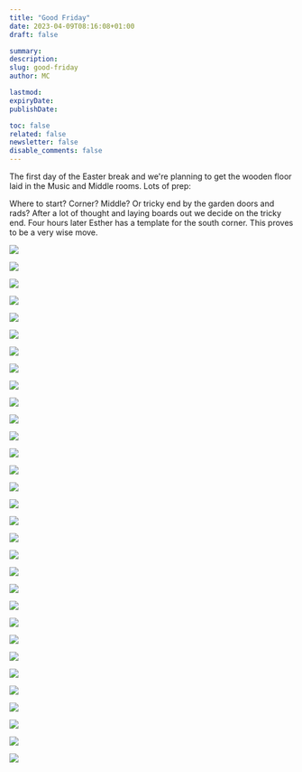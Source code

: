 ```yaml
---
title: "Good Friday"
date: 2023-04-09T08:16:08+01:00
draft: false

summary:
description:
slug: good-friday
author: MC

lastmod:
expiryDate:
publishDate:

toc: false
related: false
newsletter: false
disable_comments: false
---
```

The first day of the Easter break and we're planning to get the wooden floor laid in the Music and Middle rooms. Lots of prep:


Where to start? Corner? Middle? Or tricky end by the garden doors and rads? After a lot of thought and laying boards out we decide on the tricky end.
Four hours later Esther has a template for the south corner. This proves to be a very wise move.

![](/images/9890.jpeg)

![](/images/9893.jpeg)

![](/images/9894.jpeg)

![](/images/9895.jpeg)

![](/images/9896.jpeg)

![](/images/9897.jpeg)

![](/images/9898.jpeg)

![](/images/9899.jpeg)

![](/images/9900.jpeg)

![](/images/9901.jpeg)

![](/images/9902.jpeg)


![](/images/4037.jpeg)

![](/images/4038.jpeg)

![](/images/4039.jpeg)

![](/images/4040.jpeg)

![](/images/4041.jpeg)

![](/images/4042.jpeg)

![](/images/4043.jpeg)

![](/images/4044.jpeg)

![](/images/4045.jpeg)

![](/images/4046.jpeg)

![](/images/4047.jpeg)

![](/images/4048.jpeg)

![](/images/4049.jpeg)

![](/images/4050.jpeg)

![](/images/4051jpeg)

![](/images/4052.jpeg)

![](/images/4053.jpeg)

![](/images/4054.jpeg)

![](/images/4055.jpeg)

![](/images/4056.jpeg)





